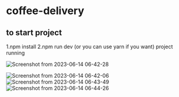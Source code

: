 # coffee-delivery

## to start project
1.npm install
2.npm run dev
(or you can use yarn if you want)
project running


![Screenshot from 2023-06-14 06-42-28](https://github.com/eriket0107/coffee-delivery/assets/91575045/74c7e48a-3303-4d13-ad9f-7e6833fcb46c)

![Screenshot from 2023-06-14 06-42-06](https://github.com/eriket0107/coffee-delivery/assets/91575045/2e2eeb56-46da-411f-a858-ac4fe52361d5)
![Screenshot from 2023-06-14 06-43-49](https://github.com/eriket0107/coffee-delivery/assets/91575045/2f35f1bf-ab80-403b-b5c1-332e8aa95672)
![Screenshot from 2023-06-14 06-44-26](https://github.com/eriket0107/coffee-delivery/assets/91575045/9717fd89-0b11-4793-a4a4-c4edf036586c)
